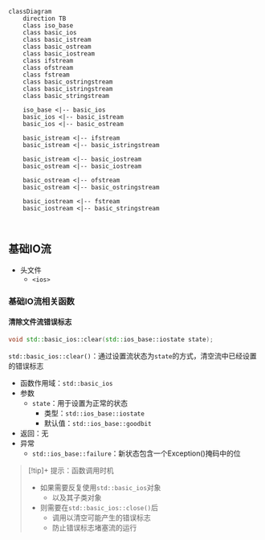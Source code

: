 
```mermaid
classDiagram
	direction TB
	class iso_base
	class basic_ios
	class basic_istream
	class basic_ostream
	class basic_iostream
	class ifstream
	class ofstream
	class fstream
	class basic_ostringstream
	class basic_istringstream
	class basic_stringstream
	
	iso_base <|-- basic_ios
	basic_ios <|-- basic_istream
	basic_ios <|-- basic_ostream
	
	basic_istream <|-- ifstream
	basic_istream <|-- basic_istringstream
	
	basic_istream <|-- basic_iostream
	basic_ostream <|-- basic_iostream
	
	basic_ostream <|-- ofstream
	basic_ostream <|-- basic_ostringstream
	
	basic_iostream <|-- fstream
	basic_iostream <|-- basic_stringstream
	
	
```


## 基础IO流

- 头文件
	- `<ios>`

### 基础IO流相关函数

#### 清除文件流错误标志

```c++
void std::basic_ios::clear(std::ios_base::iostate state);
```

`std::basic_ios::clear()`：通过设置流状态为`state`的方式，清空流中已经设置的错误标志
- 函数作用域：`std::basic_ios`
- 参数
	- `state`：用于设置为正常的状态
		- 类型：`std::ios_base::iostate`
		- 默认值：`std::ios_base::goodbit`
- 返回：无
- 异常
	- `std::ios_base::failure`：新状态包含一个Exception()掩码中的位

>[!tip]+ 提示：函数调用时机
>- 如果需要反复使用`std::basic_ios`对象
>	- 以及其子类对象
>- 则需要在`std::basic_ios::close()`后
>	- 调用以清空可能产生的错误标志
>	- 防止错误标志堵塞流的运行

